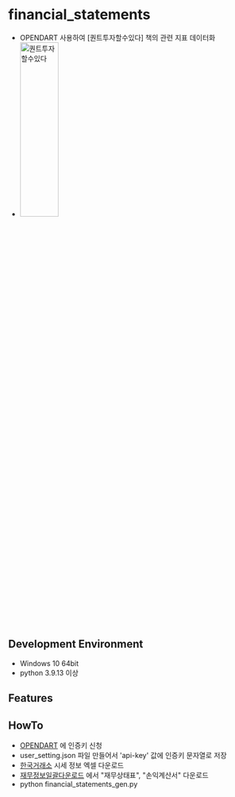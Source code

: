 # financial_statements 
 - OPENDART 사용하여 [퀀트투자할수있다] 책의 관련 지표 데이터화 
 - <img src="http://image.yes24.com/goods/45504859/XL)" width="40%" height="30%" title="px(픽셀) 크기 설정" alt="퀀트투자할수있다"></img>

## Development Environment
 - Windows 10 64bit
 - python 3.9.13 이상 

## Features

## HowTo 
 - [OPENDART](https://opendart.fss.or.kr/) 에 인증키 신청
 - user_setting.json 파일 만들어서 'api-key' 값에 인증키 문자열로 저장 
 - [한국거래소](http://data.krx.co.kr/contents/MDC/MDI/mdiLoader/index.cmd?menuId=MDC0201020101) 시세 정보 엑셀 다운로드
 - [재무정보일괄다운로드](https://opendart.fss.or.kr/disclosureinfo/fnltt/dwld/main.do) 에서 "재무상태표", "손익계산서" 다운로드
 - python financial_statements_gen.py


